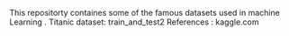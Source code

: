 This repositorty containes some of the famous datasets used in machine Learning .
Titanic dataset: train_and_test2
References : kaggle.com
